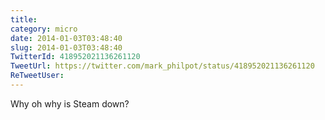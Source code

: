 ```yaml
---
title: 
category: micro
date: 2014-01-03T03:48:40
slug: 2014-01-03T03:48:40
TwitterId: 418952021136261120
TweetUrl: https://twitter.com/mark_philpot/status/418952021136261120
ReTweetUser: 
---
```


Why oh why is Steam down?